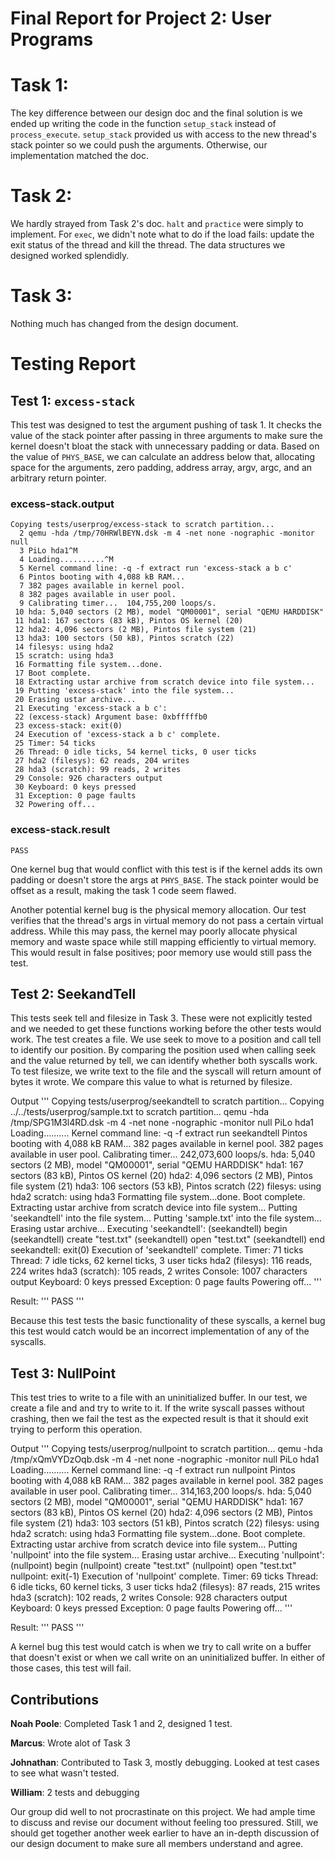 Final Report for Project 2: User Programs
===================================

# Task 1:
The key difference between our design doc and the final solution is we ended up writing the code in the function `setup_stack` instead of `process_execute`.  `setup_stack` provided us with access to the new thread's stack pointer so we could push the arguments.  Otherwise, our implementation matched the doc.

# Task 2:
We hardly strayed from Task 2's doc.  `halt` and `practice` were simply to implement.  For `exec`, we didn't note what to do if the load fails: update the exit status of the thread and kill the thread.  The data structures we designed worked splendidly.

# Task 3:
Nothing much has changed from the design document.


# Testing Report

## Test 1: `excess-stack`
This test was designed to test the argument pushing of task 1.  It checks the value of the stack pointer after passing in three arguments to make sure the kernel doesn't bloat the stack with unnecessary padding or data.  Based on the value of `PHYS_BASE`, we can calculate an address below that, allocating space for the arguments, zero padding, address array, argv, argc, and an arbitrary return pointer.

### excess-stack.output
~~~
Copying tests/userprog/excess-stack to scratch partition...
  2 qemu -hda /tmp/70HRWlBEYN.dsk -m 4 -net none -nographic -monitor null
  3 PiLo hda1^M
  4 Loading..........^M
  5 Kernel command line: -q -f extract run 'excess-stack a b c'
  6 Pintos booting with 4,088 kB RAM...
  7 382 pages available in kernel pool.
  8 382 pages available in user pool.
  9 Calibrating timer...  104,755,200 loops/s.
 10 hda: 5,040 sectors (2 MB), model "QM00001", serial "QEMU HARDDISK"
 11 hda1: 167 sectors (83 kB), Pintos OS kernel (20)
 12 hda2: 4,096 sectors (2 MB), Pintos file system (21)
 13 hda3: 100 sectors (50 kB), Pintos scratch (22)
 14 filesys: using hda2
 15 scratch: using hda3
 16 Formatting file system...done.
 17 Boot complete.
 18 Extracting ustar archive from scratch device into file system...
 19 Putting 'excess-stack' into the file system...
 20 Erasing ustar archive...
 21 Executing 'excess-stack a b c':
 22 (excess-stack) Argument base: 0xbfffffb0
 23 excess-stack: exit(0)
 24 Execution of 'excess-stack a b c' complete.
 25 Timer: 54 ticks
 26 Thread: 0 idle ticks, 54 kernel ticks, 0 user ticks
 27 hda2 (filesys): 62 reads, 204 writes
 28 hda3 (scratch): 99 reads, 2 writes
 29 Console: 926 characters output
 30 Keyboard: 0 keys pressed
 31 Exception: 0 page faults
 32 Powering off...
~~~

### excess-stack.result
~~~
PASS
~~~

One kernel bug that would conflict with this test is if the kernel adds its own padding or doesn't store the args at `PHYS_BASE`.  The stack pointer would be offset as a result, making the task 1 code seem flawed.

Another potential kernel bug is the physical memory allocation.  Our test verifies that the thread's args in virtual memory do not pass a certain virtual address.  While this may pass, the kernel may poorly allocate physical memory and waste space while still mapping efficiently to virtual memory.  This would result in false positives; poor memory use would still pass the test.

## Test 2: SeekandTell
This tests seek tell and filesize in Task 3. These were not explicitly tested and we needed to get these functions working before the other tests would work. The test creates a file. We use seek to move to a position and call tell to identify our position. By comparing the position used when calling seek and the value returned by tell, we can identify whether both syscalls work. To test filesize, we write text to the file and the syscall will return amount of bytes it wrote. We compare this value to what is returned by filesize. 

Output
'''
Copying tests/userprog/seekandtell to scratch partition...
Copying ../../tests/userprog/sample.txt to scratch partition...
qemu -hda /tmp/SPG1M3l4RD.dsk -m 4 -net none -nographic -monitor null
PiLo hda1
Loading..........
Kernel command line: -q -f extract run seekandtell
Pintos booting with 4,088 kB RAM...
382 pages available in kernel pool.
382 pages available in user pool.
Calibrating timer...  242,073,600 loops/s.
hda: 5,040 sectors (2 MB), model "QM00001", serial "QEMU HARDDISK"
hda1: 167 sectors (83 kB), Pintos OS kernel (20)
hda2: 4,096 sectors (2 MB), Pintos file system (21)
hda3: 106 sectors (53 kB), Pintos scratch (22)
filesys: using hda2
scratch: using hda3
Formatting file system...done.
Boot complete.
Extracting ustar archive from scratch device into file system...
Putting 'seekandtell' into the file system...
Putting 'sample.txt' into the file system...
Erasing ustar archive...
Executing 'seekandtell':
(seekandtell) begin
(seekandtell) create "test.txt"
(seekandtell) open "test.txt"
(seekandtell) end
seekandtell: exit(0)
Execution of 'seekandtell' complete.
Timer: 71 ticks
Thread: 7 idle ticks, 62 kernel ticks, 3 user ticks
hda2 (filesys): 116 reads, 224 writes
hda3 (scratch): 105 reads, 2 writes
Console: 1007 characters output
Keyboard: 0 keys pressed
Exception: 0 page faults
Powering off...
'''

Result: 
'''
PASS
'''

Because this test tests the basic functionality of these syscalls, a kernel bug this test would catch would be an incorrect implementation of any of the syscalls. 

## Test 3: NullPoint
This test tries to write to a file with an uninitialized buffer. In our test, we create a file and and try to write to it. If the write syscall passes without crashing, then we fail the test as the expected result is that it should exit trying to perform this operation. 

Output
'''
Copying tests/userprog/nullpoint to scratch partition...
qemu -hda /tmp/xQmVYDzOqb.dsk -m 4 -net none -nographic -monitor null
PiLo hda1
Loading..........
Kernel command line: -q -f extract run nullpoint
Pintos booting with 4,088 kB RAM...
382 pages available in kernel pool.
382 pages available in user pool.
Calibrating timer...  314,163,200 loops/s.
hda: 5,040 sectors (2 MB), model "QM00001", serial "QEMU HARDDISK"
hda1: 167 sectors (83 kB), Pintos OS kernel (20)
hda2: 4,096 sectors (2 MB), Pintos file system (21)
hda3: 103 sectors (51 kB), Pintos scratch (22)
filesys: using hda2
scratch: using hda3
Formatting file system...done.
Boot complete.
Extracting ustar archive from scratch device into file system...
Putting 'nullpoint' into the file system...
Erasing ustar archive...
Executing 'nullpoint':
(nullpoint) begin
(nullpoint) create "test.txt"
(nullpoint) open "test.txt"
nullpoint: exit(-1)
Execution of 'nullpoint' complete.
Timer: 69 ticks
Thread: 6 idle ticks, 60 kernel ticks, 3 user ticks
hda2 (filesys): 87 reads, 215 writes
hda3 (scratch): 102 reads, 2 writes
Console: 928 characters output
Keyboard: 0 keys pressed
Exception: 0 page faults
Powering off...
'''

Result:
'''
PASS
'''

A kernel bug this test would catch is when we try to call write on a buffer that doesn't exist or when we call write on an uninitialized buffer. In either of those cases, this test will fail. 

## Contributions
**Noah Poole**: Completed Task 1 and 2, designed 1 test.

**Marcus**: Wrote alot of Task 3

**Johnathan**: Contributed to Task 3, mostly debugging. Looked at test cases to see what wasn't tested.

**William**: 2 tests and debugging

Our group did well to not procrastinate on this project.  We had ample time to discuss and revise our document without feeling too pressured.  Still, we should get together another week earlier to have an in-depth discussion of our design document to make sure all members understand and agree.
